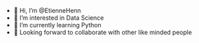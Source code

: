 - 👋 Hi, I’m @EtienneHenn
- 👀 I’m interested in Data Science
- 🌱 I’m currently learning Python
- 💞️ Looking forward to collaborate with other like minded people

<!---
EtienneHenn/EtienneHenn is a ✨ special ✨ repository because its `README.md` (this file) appears on your GitHub profile.
You can click the Preview link to take a look at your changes.
--->
